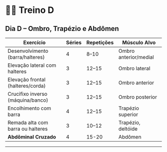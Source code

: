# 🏋️‍♂️ Treino D

## Dia D – Ombro, Trapézio e Abdômen

| Exercício                          | Séries | Repetições  | Músculo Alvo       |
|-----------------------------------|--------|-------------|--------------------|
| Desenvolvimento (barra/halteres)  | 4      | 8–10        | Ombro anterior/medial |
| Elevação lateral com halteres     | 3      | 12–15       | Ombro lateral       |
| Elevação frontal (halteres/corda) | 3      | 12–15       | Ombro anterior      |
| Crucifixo inverso (máquina/banco) | 3      | 12–15       | Ombro posterior     |
| Encolhimento com barra            | 4      | 12–15       | Trapézio superior   |
| Remada alta com barra ou halteres| 3      | 10–12       | Trapézio, deltóide  |
| **Abdôminal Cruzado**            | 4        | 15-20             | Abdômen                   |

---